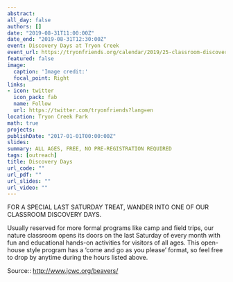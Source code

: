 ```yaml
---
abstract: 
all_day: false
authors: []
date: "2019-08-31T11:00:00Z"
date_end: "2019-08-31T12:30:00Z"
event: Discovery Days at Tryon Creek
event_url: https://tryonfriends.org/calendar/2019/25-classroom-discovery-days-gy7k2-cd73k-s8222-ap2xa-jr6yh-3r8lb-wha5-amcdd-8skt6-mnmrc-mdjxc-jtcl2-lac3x-3yz4r-5f42f-8t4h8
featured: false
image:
  caption: 'Image credit:'
  focal_point: Right
links:
- icon: twitter
  icon_pack: fab
  name: Follow
  url: https://twitter.com/tryonfriends?lang=en
location: Tryon Creek Park
math: true
projects:
publishDate: "2017-01-01T00:00:00Z"
slides: 
summary: ALL AGES, FREE, NO PRE-REGISTRATION REQUIRED
tags: [outreach]
title: Discovery Days
url_code: ""
url_pdf: ""
url_slides: ""
url_video: ""
---
```


FOR A SPECIAL LAST SATURDAY TREAT, WANDER INTO ONE OF OUR CLASSROOM DISCOVERY DAYS.

Usually reserved for more formal programs like camp and field trips, our nature classroom opens its doors on the last Saturday of every month with fun and educational hands-on activities for visitors of all ages.  This open-house style program has a ‘come and go as you please’ format, so feel free to drop by anytime during the hours listed above.

Source:: http://www.jcwc.org/beavers/